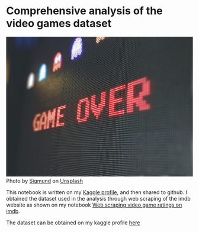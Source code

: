 # Comprehensive analysis of the video games dataset
![](img/sigmund-By-tZImt0Ms-unsplash.jpg)
Photo by <a href="https://unsplash.com/@sigmund?utm_source=unsplash&utm_medium=referral&utm_content=creditCopyText">Sigmund</a> on <a href="https://unsplash.com/s/photos/video-games?utm_source=unsplash&utm_medium=referral&utm_content=creditCopyText">Unsplash</a>
  
This notebook is written on my [Kaggle profile](https://www.kaggle.com/code/nyagami/a-deep-dive-into-the-video-games-dataset), and then shared to github. I obtained the dataset used in the analysis through web scraping of the imdb website as shown on my notebook [Web scraping video game ratings on imdb](https://www.kaggle.com/code/nyagami/web-scraping-video-game-ratings-on-imdb).

The dataset can be obtained on my kaggle profile [here](https://www.kaggle.com/code/nyagami/a-deep-dive-into-the-video-games-dataset/data?select=imdb_video_game_rating.csv)
